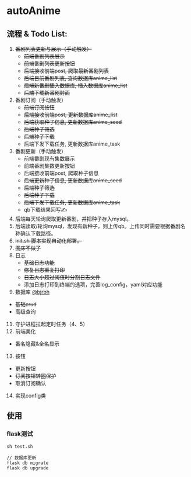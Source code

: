 # autoAnime

## 流程 & Todo List:
1. ~~番剧列表更新与展示（手动触发）~~
   - ~~前端番剧列表展示~~
   - ~~前端番剧列表更新按钮~~
   - ~~后端接收前端post, 爬取最新番剧列表~~
   - ~~后端目前番剧列表, 查询数据库anime_list~~   
   - ~~后端新番剧插入数据库, 插入数据库anime_list~~
   - ~~后端下载新番剧封面~~
2. 番剧订阅（手动触发）
   - ~~前端订阅按钮~~
   - ~~后端接收前端post, 更新数据库anime_list~~
   - ~~后端获取种子信息, 更新数据库anime_seed~~
   - ~~后端种子筛选~~
   - ~~后端种子下载~~
   - 后端下发下载任务, 更新数据库anime_task
3. 番剧更新（手动触发）
   - 前端番剧现有集数展示
   - 前端番剧集数更新按钮
   - 后端接收前端post, 爬取种子信息
   - ~~后端更新种子信息, 更新数据库anime_seed~~
   - ~~后端种子筛选~~
   - ~~后端种子下载~~
   - ~~后端下发下载任务, 更新数据库anime_task~~
   - qb下载结果回写✍️
4. 后端每天轮询爬取更新番剧，并把种子存入mysql。
5. 后端读取/轮询mysql，发现有新种子，则上传qb。上传同时需要根据番剧名称确认下载路径。
6. ~~init.sh 脚本实现自动化部署。~~
7. ~~图床不做了~~
8. 日志
   - ~~基础日志功能~~
   - ~~修复日志重复打印~~
   - ~~日志大小超过阈值时分割日志文件~~
   - 添加日志打印到终端的选项，完善log_config，yaml对应功能
10. 数据库 [@bjrbh](https://github.com/bjrbh)
   - ~~基础crud~~
   - 高级查询
11. 守护进程拉起定时任务（4、5）
12. 前端美化
   - 番名隐藏&全名显示
13. 按钮
   - 更新按钮
   - ~~订阅按钮转圈保护~~
   - 取消订阅确认
14. 实现config类
## 使用
### flask测试
```
sh test.sh

// 数据库更新
flask db migrate
flask db upgrade
```
